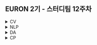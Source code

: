## EURON 2기 - 스터디팀 12주차
<details>
<summary>CV</summary>
<div markdown="1">       

<br />
  
| 주차 | 내용             | 발표자                               | 발표자료 |
| ---- | ---------------- | ------------------------------------ | -------- |
| 12   | cs231n 12주차 | 최예은, 하수민       | [📚]()    |
  
<br />


## Requirements

❗️Local Environment (Jupyter Notebook) 가 아닌  `Google Colab` 을 이용해주세요. ( 미리 설치하실 것은 따로 없으며, Assignment 절차를 따라주시면 됩니다. )

<img width="848" alt="Screenshot 2021-03-21 at 19 53 57" src="https://user-images.githubusercontent.com/49134038/111903237-9086c680-8a84-11eb-8652-19a7668d106a.png">

<br />



## Assignment
💥 **Submission**

* https://cs231n.github.io/assignments2021/assignment3/ 의 `Q3: Network Visualization: Saliency maps, Class Visualization, and Fooling Images (15 points)` 을 완료해주세요.

<br />



## Submission

> 명시된 파일을 구글 드라이브에서 다운받아 해당 `Week_11`  branch에 업로드하신 후 `pull request` 를 진행해주세요.
<br />



1. `Network_Visualization.ipynb`를 완료하신 후, `.py` 파일로 변환해서 제출해주세요. (모든 cell을 하나의 py 파일에 합쳐주세요)
  - `net_visualization_pytorch.py`
  
</div>
</details>

<details>
<summary>NLP</summary>
<div markdown="1">       


| 주차 | 내용             | 발표자                               | 발표자료 |
| ---- | ---------------- | ------------------------------------ | -------- |
| 11    | cs224n 11주차     | 임세영, 김나현              | [📚]()    |

## Assignment
  
### 📍 예습과제(~5/23)
  
1️⃣ CS224N **11강** 을 수강하고, 요약 및 정리한 내용을 깃허브에 업로드

2️⃣ (선택) 질문 사항이나 공유하고 싶은 내용 깃허브 issue에 추가
- 과제 제출 방법
    - 레포: (origin) Ewha-Euron/2022-1-Euron-NLP
    - issue 추가
        - 제목: [11주차] 질문 있습니다/~ 내용 공유합니다.
        - label:
            - 강의 내용 중 이해가 잘 되지 않는 부분 `question`
            - 강의에는 없지만 추가로 궁금한 사항 `question`
            - 강의에는 없지만 추가로 공유하고 싶은 내용 `share`

### 예습과제 제출 방법
  
> 해당 파일을 `master` branch에 업로드하신 후 해당 `master`  branch에서  `pull request` 를 진행해주세요.
  
- 과제 제출 방법
    - 레포: (origin) username/2022-1-Euron-Study-Assignments
    - 브랜치: `master`
    - 해당 주차 브랜치에 과제 업로드하고 Pull Request, 이때 label은 `예습과제`
  
### 📍 복습과제(~5/23)

1️⃣  이번 주차에는 NLP에서 중요한 주제인 **Attention**에 대해 더욱 깊게 알아보고, 이해하는 시간을 가집니다. 아래 **논문의 1, 2, 3, 4절**을 읽고, 자신만의 방식대로 요약해서 요약문을 제출해 주세요. :) (html, ipynb, pdf 파일 가능) 저번 주차 과제에 있었던 [개념 복습](https://wikidocs.net/22893)을 적극 활용하셔도 좋습니다.
  
  - [Attention Is All You Need](https://arxiv.org/abs/1706.03762)
  - [참고 자료: Why is Attention?](https://medium.com/syncedreview/a-brief-overview-of-attention-mechanism-13c578ba9129)
  - [참고 자료: Attention is all you need: understanding with example](https://medium.com/data-science-in-your-pocket/attention-is-all-you-need-understanding-with-example-c8d074c37767)
  
### 복습과제 제출 방법
  
> 해당 파일을 `Week_12` branch에 업로드하신 후 해당 `Week_12`  branch에서  `pull request` 를 진행해주세요.
  
- 과제 제출 방법
    - 레포: (origin) username/2022-1-Euron-Study-Assignments
    - 브랜치: `Week_12`
    - 해당 주차 브랜치에 과제 업로드하고 Pull Request, 이때 label은 `NLP` , `복습과제`
  

## Due
  
📍 **5월 23일**까지 제출합니다.   

</div>
</details>



<details>
<summary>DA</summary>
<div markdown="1">       

<br />  
  
| 주차 | 내용         | 발표자                       | 발표자료 |
| ---- | ------------ | ---------------------------- | -------- |
| 12    | 8장 텍스트 분석 (1) |오연재, 김예진, 박보영  | [📚]()    |


## **Assignment**

### **📍 예습과제 (~5/23)**

👀 파이썬 머신러닝 완벽 가이드 8장 **chpater 01~06** 파트를 공부한 내용을 정리하여 ipynb, pdf 파일 형식으로 제출해주세요.
  
  
**예습과제 제출 방법**

> 해당 파일을 `master` branch에 업로드하신 후 해당 `master` branch에서 pull request 를 진행해주세요.
>
  
- 과제 제출 방법
    - 레포: (origin) username/2022-1-Euron-Study-Assignments
    - 브랜치: `master`
    - 해당 주차 브랜치에 과제 업로드하고 Pull Request, 이때 label은 `DA` , `예습과제`
  
  
  
  
  
### **📍 복습과제 (~5/23)**
  
👀 11주차 군집화 필사 내용에 대한 복습과제 입니다. 아래의 4개 노트북 중 2개를 선택하여 필사를 진행해주세요. 
  
  
  1️⃣ [Mall Customer Segmentation Data](https://www.kaggle.com/code/jaykumar1607/customer-segmentation-modelling-visuals) 
    
  * key point : k-menas clustering , Silhouette analysis, AgglomerativeClustering , DBSCAN 
  
  2️⃣ [H&M recommendation_1](https://www.kaggle.com/code/lichtlab/h-m-data-deep-dive-chap-1-understand-article/notebook) 
    
  * key point : 계절별 판매 경향을 기준으로 제품 군집화, GMM clustering 
  
  3️⃣ [H&M recommendation_2](https://www.kaggle.com/code/negoto/h-m-sales-period-of-fashion-items-with-k-means#K-means-Clustering-by-Monthly-Sales) 
    
  * key point :  월별 매출을 기준으로 제품 군집화 , K-means clustering 
  
  4️⃣ [위스콘신 유방암 데이터](https://www.kaggle.com/code/bhuvanchennoju/women-and-cancer-analysis-and-detection) 
    
  * key point : dbscan 의 noise point 를 통해 outlier 제거, 차원축소 UMAP 시각화 
  
  
  
  
**복습과제 제출 방법**

> 해당 파일을 Assignment 레포지토리 `Week_12` branch에 업로드하신 후 해당 `Week_12` branch에서 pull request를 진행해주세요.
> 


  
### Due 

  
* Review
  - **5월 23일**까지 제출합니다.
  

</div>
</details>




<details>
<summary>CP</summary>
<div markdown="1">       

<br />  
  
| 주차 | 내용         | 발표자                       | 발표자료 |
| ---- | ------------ | ---------------------------- | -------- |
| 12    | ㅇ |ㅇ | [📚]()    |



